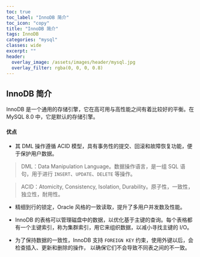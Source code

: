 ```yaml
---
toc: true
toc_label: "InnoDB 简介"
toc_icon: "copy"
title: "InnoDB 简介"
tags: InnoDB
categories: "mysql"
classes: wide
excerpt: ""
header:
  overlay_image: /assets/images/header/mysql.jpg
  overlay_filter: rgba(0, 0, 0, 0.8)
---
```








## InnoDB 简介

InnoDB 是一个通用的存储引擎，它在高可用与高性能之间有着比较好的平衡。在 MySQL 8.0 中，它是默认的存储引擎。




#### 优点

* 其 DML 操作遵循 ACID 模型，具有事务性的提交、回滚和故障恢复功能，便于保护用户数据。

>DML：Data Manipulation Language。数据操作语言，是一组 SQL 语句，用于进行 `INSERT`、`UPDATE`、`DELETE` 等操作。

>ACID：Atomicity, Consistency, Isolation, Durability。原子性，一致性，独立性，耐用性。

* 精细到行的锁定，Oracle 风格的一致读取，提升了多用户并发数及性能。

* InnoDB 的表格可以管理磁盘中的数据，以优化基于主键的查询。每个表格都有一个主键索引，称为集群索引，用它来组织数据，以减小寻找主键的 I/O。

* 为了保持数据的一致性，InnoDB 支持 `FOREIGN KEY` 约束，使用外键以后，会检查插入、更新和删除的操作， 以确保它们不会导致不同表之间的不一致。
